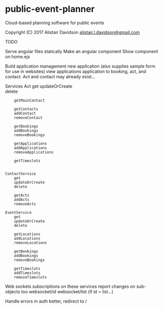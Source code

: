 # public-event-planner

Cloud-based planning software for public events

Copyright (C) 2017 Alistair Davidson <alistair.l.davidson@gmail.com>

TODO

Serve angular files statically
Make an angular component
Show component on home.ejs


Build application management
    new application (also supplies sample form for use in websites)
    view applications
    application to booking, act, and contact. Act and contact may already exist...



Services
    Act
        get
        updateOrCreate        
        delete
        
        getMainContact

        getContacts
        addContact
        removeContact

        getBookings
        addBookings
        removeBookings

        getApplications
        addApplications
        removeApplications

        getTimeslots
        

    ContactService
        get        
        updateOrCreate
        delete
        
        getActs
        addActs
        removeActs

    EventService
        get        
        updateOrCreate
        delete
        
        getLocations
        addLocations
        removeLocations

        getBookings
        addBookings
        removeBookings

        getTimeslots
        addTimeslots
        removeTimeslots

Web sockets subscriptions on these services report changes on sub-objects too
    websocket/id
    websocket/list (if id = list...)




Handle errors in auth better, redirect to /